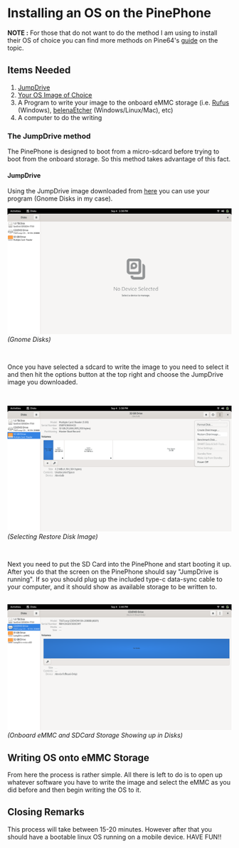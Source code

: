 # Installing an OS on the PinePhone

**NOTE :** For those that do not want to do the method I am using to install their OS of choice you can find more methods on Pine64's [guide](https://wiki.pine64.org/index.php/PinePhone_Installation_Instructions) on the topic.

## Items Needed

1. [JumpDrive][JumpDrive GitHub]
2. [Your OS Image of Choice](https://wiki.pine64.org/wiki/PinePhone_Software_Releases)
3. A Program to write your image to the onboard eMMC storage (i.e. [Rufus](https://rufus.ie/) (Windows), [belenaEtcher](https://www.balena.io/etcher/) (Windows/Linux/Mac), etc)
4. A computer to do the writing


### The JumpDrive method

The PinePhone is designed to boot from a micro-sdcard before trying to boot from the onboard storage. So this method takes advantage of this fact. 

#### JumpDrive

Using the JumpDrive image downloaded from [here][JumpDrive GitHub] you can use your program (Gnome Disks in my case).
<br>

![Gnome Disks](Gnome-Disks.png)
*(Gnome Disks)*

<br> 

Once you have selected a sdcard to write the image to you need to select it and then hit the options button at the top right and choose the JumpDrive image you downloaded.  

<br>

![Gnome Disks selecting restore image](Gnome-Disks-Selecting-Restore-Disk-Image.png)
*(Selecting Restore Disk Image)*

<br>

Next you need to put the SD Card into the PinePhone and start booting it up. After you do that the screen on the PinePhone should say "JumpDrive is running". If so you should plug up the included type-c data-sync cable to your computer, and it should show as available storage to be written to.  
<br>

![Gnome Disks Showing PinePhone onboard Storage](PinePhone-Storage-Showing-Available.png)
*(Onboard eMMC and SDCard Storage Showing up in Disks)*

## Writing OS onto eMMC Storage

From here the process is rather simple. All there is left to do is to open up whatever software you have to write the image and select the eMMC as you did before and then begin writing the OS to it. 

## Closing Remarks

This process will take between 15-20 minutes. However after that you should have a bootable linux OS running on a mobile device. HAVE FUN!!


[JumpDrive GitHub]: https://github.com/dreemurrs-embedded/Jumpdrive/releases